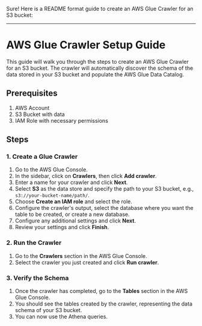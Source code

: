 Sure! Here is a README format guide to create an AWS Glue Crawler for an S3 bucket:

---

# AWS Glue Crawler Setup Guide

This guide will walk you through the steps to create an AWS Glue Crawler for an S3 bucket. The crawler will automatically discover the schema of the data stored in your S3 bucket and populate the AWS Glue Data Catalog.

## Prerequisites

1. AWS Account
2. S3 Bucket with data
3. IAM Role with necessary permissions

## Steps

### 1. Create a Glue Crawler

1. Go to the AWS Glue Console.
2. In the sidebar, click on **Crawlers**, then click **Add crawler**.
3. Enter a name for your crawler and click **Next**.
4. Select **S3** as the data store and specify the path to your S3 bucket, e.g., `s3://your-bucket-name/path/`.
5. Choose **Create an IAM role** and select the role.
6. Configure the crawler's output, select the database where you want the table to be created, or create a new database.
7. Configure any additional settings and click **Next**.
8. Review your settings and click **Finish**.

### 2. Run the Crawler

1. Go to the **Crawlers** section in the AWS Glue Console.
2. Select the crawler you just created and click **Run crawler**.

### 3. Verify the Schema

1. Once the crawler has completed, go to the **Tables** section in the AWS Glue Console.
2. You should see the tables created by the crawler, representing the data schema of your S3 bucket.
3. You can now use the Athena queries.
